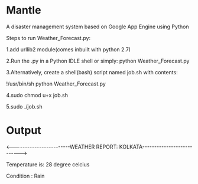 Mantle
======

A disaster management system based on Google App Engine using Python

Steps to run Weather_Forecast.py:

1.add urllib2 module(comes inbuilt with python 2.7)

2.Run the .py in a Python IDLE shell or simply: python Weather_Forecast.py

3.Alternatively, create a shell(bash) script named job.sh with contents:

!/usr/bin/sh
python Weather_Forecast.py

4.sudo chmod u+x job.sh

5.sudo ./job.sh

Output
======
<------------------------WEATHER REPORT: KOLKATA---------------------------> 

Temperature is: 28 degree celcius 

Condition : Rain
